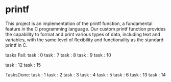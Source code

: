 # printf
This project is an implementation of the printf function, a fundamental feature in the C programming language. Our custom printf function provides the capability to format and print various types of data, including text and variables, with the same level of flexibility and functionality as the standard printf in C.

tasks Fail:
task : 0
task : 7
task : 8
task : 9
task : 10

task : 12
task : 15

TasksDone:
task : 1
task : 2
task : 3
task : 4
task : 5
task : 6
task : 13
task : 14






